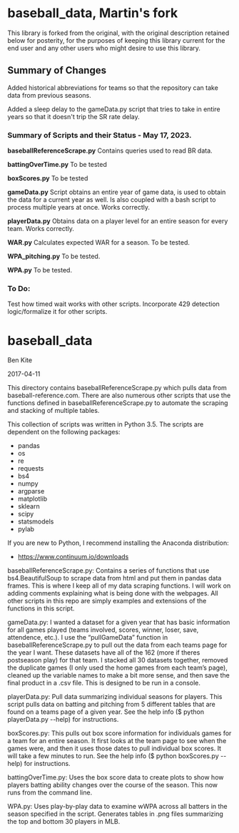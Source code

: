 # baseball_data, Martin's fork
This library is forked from the original, with the original description retained below for posterity, for the purposes of keeping this library current for the end user and any other users who might desire to use this library.

## Summary of Changes
Added historical abbreviations for teams so that the repository can take data from previous seasons.

Added a sleep delay to the gameData.py script that tries to take in entire years so that it doesn't trip the SR rate delay.

### Summary of Scripts and their Status - May 17, 2023.

**baseballReferenceScrape.py**
Contains queries used to read BR data.

**battingOverTime.py**
To be tested

**boxScores.py**
To be tested

**gameData.py**
Script obtains an entire year of game data, is used to obtain the data for a current year as well. Is also
coupled with a bash script to process multiple years at once. Works correctly.

**playerData.py**
Obtains data on a player level for an entire season for every team. Works correctly.

**WAR.py**
Calculates expected WAR for a season. To be tested.

**WPA_pitching.py**
To be tested.

**WPA.py**
To be tested.

### To Do: 
Test how timed wait works with other scripts.
Incorporate 429 detection logic/formalize it for other scripts.


 
# baseball_data

Ben Kite

2017-04-11

This directory contains baseballReferenceScrape.py which pulls data
from baseball-reference.com. There are also numerous other scripts
that use the functions defined in baseballReferenceScrape.py to
automate the scraping and stacking of multiple tables.

This collection of scripts was written in Python 3.5.
The scripts are dependent on the following packages:
- pandas
- os
- re
- requests
- bs4
- numpy
- argparse
- matplotlib
- sklearn
- scipy
- statsmodels
- pylab

If you are new to Python, I recommend installing the Anaconda distribution:
- https://www.continuum.io/downloads

baseballReferenceScrape.py:
Contains a series of functions that use bs4.BeautifulSoup to scrape
data from html and put them in pandas data frames.  This is where I
keep all of my data scraping functions.  I will work on adding
comments explaining what is being done with the webpages. All other
scripts in this repo are simply examples and extensions of the
functions in this script.

gameData.py:
I wanted a dataset for a given year that has basic information for all
games played (teams involved, scores, winner, loser, save, attendence,
etc.). I use the “pullGameData” function in baseballReferenceScrape.py
to pull out the data from each teams page for the year I want.  These
datasets have all of the 162 (more if theres postseason play) for that
team.  I stacked all 30 datasets together, removed the duplicate games
(I only used the home games from each team’s page), cleaned up the
variable names to make a bit more sense, and then save the final
product in a .csv file.  This is designed to be run in a console.

playerData.py:
Pull data summarizing individual seasons for players.  This script
pulls data on batting and pitching from 5 different tables that are
found on a teams page of a given year.  See the help info ($ python
playerData.py --help) for instructions.

boxScores.py:
This pulls out box score information for individuals games for a team
for an entire season. It first looks at the team page to see when the
games were, and then it uses those dates to pull individual box
scores. It will take a few minutes to run. See the help info ($ python
boxScores.py --help) for instructions.

battingOverTime.py:
Uses the box score data to create plots to show how players batting
ability changes over the course of the season. This now runs from the
command line.

WPA.py:
Uses play-by-play data to examine wWPA across all batters in the
season specified in the script. Generates tables in .png files
summarizing the top and bottom 30 players in MLB.
